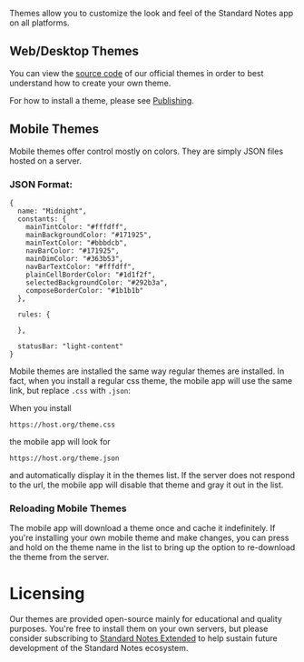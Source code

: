 Themes allow you to customize the look and feel of the Standard Notes app on all platforms.

## Web/Desktop Themes

You can view the [source code](https://github.com/sn-extensions/solarized-dark-theme) of our official themes in order to best understand how to create your own theme.

For how to install a theme, please see [Publishing](/extensions/publishing.html).

## Mobile Themes

Mobile themes offer control mostly on colors. They are simply JSON files hosted on a server.

### JSON Format:

```
{
  name: "Midnight",
  constants: {
    mainTintColor: "#fffdff",
    mainBackgroundColor: "#171925",
    mainTextColor: "#bbbdcb",
    navBarColor: "#171925",
    mainDimColor: "#363b53",
    navBarTextColor: "#fffdff",
    plainCellBorderColor: "#1d1f2f",
    selectedBackgroundColor: "#292b3a",
    composeBorderColor: "#1b1b1b"
  },

  rules: {

  },

  statusBar: "light-content"
}
```

Mobile themes are installed the same way regular themes are installed. In fact, when you install a regular css theme, the mobile app will use the same link, but replace `.css` with `.json`:

When you install

```
https://host.org/theme.css
```

the mobile app will look for

```
https://host.org/theme.json
```

and automatically display it in the themes list. If the server does not respond to the url, the mobile app will disable that theme and gray it out in the list.

### Reloading Mobile Themes

The mobile app will download a theme once and cache it indefinitely. If you're installing your own mobile theme and make changes, you can press and hold on the theme name in the list to bring up the option to re-download the theme from the server.

# Licensing

Our themes are provided open-source mainly for educational and quality purposes. You're free to install them on your own servers, but please consider subscribing to [Standard Notes Extended](https://standardnotes.org/extensions) to help sustain future development of the Standard Notes ecosystem.
